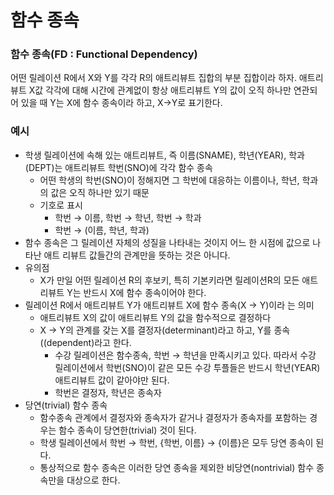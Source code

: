 # 함수 종속

### 함수 종속(FD : Functional Dependency)
어떤 릴레이션 R에서 X와 Y를 각각 R의 애트리뷰트 집합의 부분 집합이라 하자. 애트리뷰트 X값 각각에 대해 시간에 관계없이 항상 애트리뷰트 Y의 값이 오직 하나만 연관되어 있을 때 Y는 X에 함수 종속이라 하고, X→Y로 표기한다.
### 예시
- 학생 릴레이션에 속해 있는 애트리뷰트, 즉 이름(SNAME), 학년(YEAR), 학과(DEPT)는 애트리뷰트 학번(SNO)에 각각 함수 종속
    - 어떤 학생의 학번(SNO)이 정해지면 그 학번에 대응하는 이름이나, 학년, 학과의 값은 오직 하나만 있기 때문
    - 기호로 표시
        - 학번 → 이름, 학번 → 학년, 학번 → 학과
        - 학번 → (이름, 학년, 학과)
- 함수 종속은 그 릴레이션 자체의 성질을 나타내는 것이지 어느 한 시점에 값으로 나타난 애트
리뷰트 값들간의 관계만을 뜻하는 것은 아니다.
- 유의점
    - X가 만일 어떤 릴레이션 R의 후보키, 특히 기본키라면 릴레이션R의 모든 애트리뷰트 Y는 반드시 X에 함수 종속이어야 한다.
- 릴레이션 R에서 애트리뷰트 Y가 애트리뷰트 X에 함수 종속(X → Y)이라
는 의미
    - 애트리뷰트 X의 값이 애트리뷰트 Y의 값을 함수적으로 결정하다
    - X → Y의 관계를 갖는 X를 결정자(determinant)라고 하고, Y를 종속((dependent)라고 한다.
        - 수강 릴레이션은 함수종속, 학번 → 학년을 만족시키고 있다. 따라서 수강 릴레이션에서 학번(SNO)이 같은 모든 수강 투플들은 반드시 학년(YEAR) 애트리뷰트 값이 같아야만 된다.
        - 학번은 결정자, 학년은 종속자
- 당연(trivial) 함수 종속
    - 함수종속 관계에서 결정자와 종속자가 같거나 결정자가 종속자를 포함하는 경우는 함수 종속이 당연한(trivial) 것이 된다.
    - 학생 릴레이션에서 학번 → 학번, {학번, 이름} → {이름}은 모두 당연 종속이 된다.
    - 통상적으로 함수 종속은 이러한 당연 종속을 제외한 비당연(nontrivial) 함수 종속만을 대상으로 한다.
